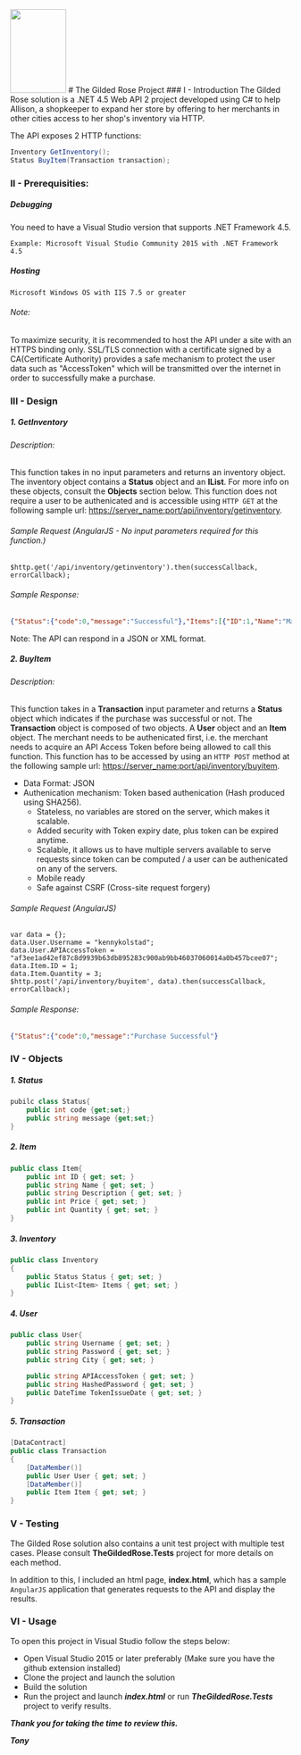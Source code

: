 <img src="https://upload.wikimedia.org/wikipedia/commons/thumb/c/cf/Tudor_Rose_Royal_Badge_of_England.svg/2000px-Tudor_Rose_Royal_Badge_of_England.svg.png" width="100" height="150" /> 
# The Gilded Rose Project
### I - Introduction
The Gilded Rose solution is a .NET 4.5 Web API 2 project developed using C# to help Allison, a shopkeeper to expand her store by offering to her merchants in other cities access to her shop's inventory via HTTP. 

The API exposes 2 HTTP functions:
```csharp
Inventory GetInventory();
Status BuyItem(Transaction transaction);
```
### II - Prerequisities:
##### Debugging
You need to have a Visual Studio version that supports .NET Framework 4.5.
```
Example: Microsoft Visual Studio Community 2015 with .NET Framework 4.5
```
##### Hosting
```
Microsoft Windows OS with IIS 7.5 or greater
```
###### Note: 
To maximize security, it is recommended to host the API under a site with an HTTPS binding only. SSL/TLS connection with a certificate signed by a CA(Certificate Authority) provides a safe mechanism to protect the user data such as "AccessToken" which will be transmitted over the internet in order to successfully make a purchase.

### III - Design
##### 1. GetInventory
###### Description: 
This function takes in no input parameters and returns an inventory object. The inventory object contains a **Status** object and an **IList<Item>**. For more info on these objects, consult the **Objects** section below. This function does not require a user to be authenicated and is accessible using ``` HTTP GET ``` at the following sample url: [https://server_name:port/api/inventory/getinventory](https://server_name:port/api/inventory/getinventory).
###### Sample Request (AngularJS - No input parameters required for this function.)
```angularjs
$http.get('/api/inventory/getinventory').then(successCallback, errorCallback);
```

###### Sample Response:
```json
{"Status":{"code":0,"message":"Successful"},"Items":[{"ID":1,"Name":"MacBook Air","Description":"Whatever the task, new fifth-generation Intel Core i5 and i7 processors with Intel HD Graphics 6000 are up to it.","Price":1099,"Quantity":10},{"ID":2,"Name":"Burton Custom Mystery Snowboard","Description":"The absolute lightest weight science in the entire Burton line applied to the Custom’s versatile and venerated shape. Simply genius.","Price":500,"Quantity":0},{"ID":3,"Name":"GoPro Hero 4","Description":"HERO4 Session is the most wearable and mountable GoPro ever.","Price":559,"Quantity":100}]}
```
Note: The API can respond in a JSON or XML format.


##### 2. BuyItem
###### Description: 
This function takes in a **Transaction** input parameter and returns a **Status** object which indicates if the purchase was successful or not. The **Transaction** object is composed of two objects. A **User** object and an **Item** object. The merchant needs to be authenicated first, i.e. the merchant needs to acquire an API Access Token before being allowed to call this function. This function has to be accessed by using an ``` HTTP POST ``` method at the following sample url: [https://server_name:port/api/inventory/buyitem](https://server_name:port/api/inventory/buyitem).

* Data Format: JSON
* Authenication mechanism: Token based authenication (Hash produced using SHA256). 
    * Stateless, no variables are stored on the server, which makes it scalable.
    * Added security with Token expiry date, plus token can be expired anytime.
    * Scalable, it allows us to have multiple servers available to serve requests since token can be computed / a user can be authenicated on any of the servers.
    * Mobile ready
    * Safe against CSRF (Cross-site request forgery)
###### Sample Request (AngularJS)
```angularjs
var data = {};
data.User.Username = "kennykolstad";
data.User.APIAccessToken = "af3ee1ad42ef87c8d9939b63db895283c900ab9bb46037060014a0b457bcee07";
data.Item.ID = 1;
data.Item.Quantity = 3;
$http.post('/api/inventory/buyitem', data).then(successCallback, errorCallback);
```
###### Sample Response:
```json
{"Status":{"code":0,"message":"Purchase Successful"}
```

### IV - Objects
##### 1. Status
```csharp
pubilc class Status{
    public int code {get;set;}
    public string message {get;set;}
}
```
##### 2. Item
```csharp
public class Item{
    public int ID { get; set; }
    public string Name { get; set; }
    public string Description { get; set; }
    public int Price { get; set; }
    public int Quantity { get; set; }
}
```
##### 3. Inventory
```csharp
public class Inventory
{
    public Status Status { get; set; }
    public IList<Item> Items { get; set; }
}
```
##### 4. User
```csharp
public class User{
    public string Username { get; set; }
    public string Password { get; set; }
    public string City { get; set; }

    public string APIAccessToken { get; set; }
    public string HashedPassword { get; set; }
    public DateTime TokenIssueDate { get; set; }
}
```
##### 5. Transaction
```csharp
[DataContract]
public class Transaction
{
    [DataMember()]
    public User User { get; set; }
    [DataMember()]
    public Item Item { get; set; }
}
```
### V - Testing
The Gilded Rose solution also contains a unit test project with multiple test cases. Please consult **TheGildedRose.Tests** project for more details on each method.

In addition to this, I included an html page, **index.html**, which has a sample ```AngularJS``` application that generates requests to the API and display the results. 

### VI - Usage
To open this project in Visual Studio follow the steps below:
* Open Visual Studio 2015 or later preferably (Make sure you have the github extension installed)
* Clone the project and launch the solution
* Build the solution
* Run the project and launch ***index.html*** or run ***TheGildedRose.Tests*** project to verify results.

***Thank you for taking the time to review this.***

***Tony***
